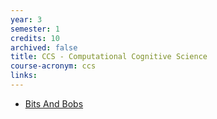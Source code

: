 ```yaml
---
year: 3
semester: 1
credits: 10
archived: false
title: CCS - Computational Cognitive Science
course-acronym: ccs
links:
---
```


- [Bits And Bobs](https://betterinformatics.com/drive?next=0B2AAOQQZ_8BxakdJRXBrWTY5ajA)
